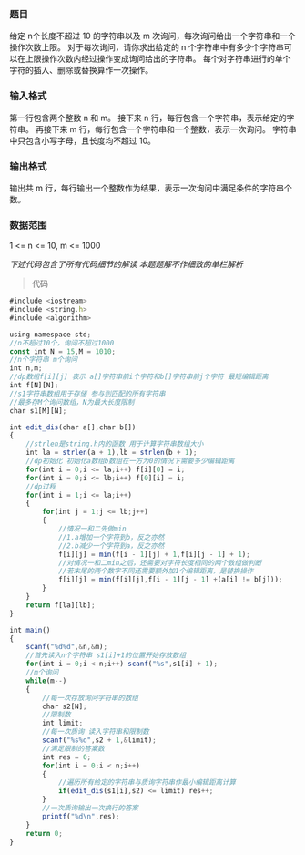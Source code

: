 ### 题目
给定 n个长度不超过 10 的字符串以及 m 次询问，每次询问给出一个字符串和一个操作次数上限。
对于每次询问，请你求出给定的 n 个字符串中有多少个字符串可以在上限操作次数内经过操作变成询问给出的字符串。
每个对字符串进行的单个字符的插入、删除或替换算作一次操作。

### 输入格式
第一行包含两个整数 n 和 m。
接下来 n 行，每行包含一个字符串，表示给定的字符串。
再接下来 m 行，每行包含一个字符串和一个整数，表示一次询问。
字符串中只包含小写字母，且长度均不超过 10。

### 输出格式
输出共 m 行，每行输出一个整数作为结果，表示一次询问中满足条件的字符串个数。

### 数据范围
1 <= n <= 10, m <= 1000

_下述代码包含了所有代码细节的解读 本题题解不作细致的单栏解析_
> 代码
```js
#include <iostream>
#include <string.h>
#include <algorithm>

using namespace std;
//n不超过10个，询问不超过1000
const int N = 15,M = 1010;
//n个字符串 m个询问
int n,m;
//dp数组f[i][j] 表示 a[]字符串前i个字符和b[]字符串前j个字符 最短编辑距离
int f[N][N];
//s1字符串数组用于存储 参与到匹配的所有字符串
//最多存M个询问数组，N为最大长度限制
char s1[M][N];

int edit_dis(char a[],char b[])
{
    //strlen是string.h内的函数 用于计算字符串数组大小
    int la = strlen(a + 1),lb = strlen(b + 1);
    //dp初始化 初始化a数组b数组在一方为0的情况下需要多少编辑距离
    for(int i = 0;i <= la;i++) f[i][0] = i;
    for(int i = 0;i <= lb;i++) f[0][i] = i;
    //dp过程
    for(int i = 1;i <= la;i++)
    {
        for(int j = 1;j <= lb;j++)
        {
            //情况一和二先做min
            //1.a增加一个字符到b，反之亦然
            //2.b减少一个字符到a，反之亦然
            f[i][j] = min(f[i - 1][j] + 1,f[i][j - 1] + 1);
            //对情况一和二min之后，还需要对字符长度相同的两个数组做判断
            //若末尾的两个数字不同还需要额外加1个编辑距离，是替换操作
            f[i][j] = min(f[i][j],f[i - 1][j - 1] +(a[i] != b[j]));
        }
    }
    return f[la][lb];
}

int main()
{
    scanf("%d%d",&n,&m);
    //首先读入n个字符串 s1[i]+1的位置开始存放数组
    for(int i = 0;i < n;i++) scanf("%s",s1[i] + 1);
    //m个询问
    while(m--)
    {
        //每一次存放询问字符串的数组
        char s2[N];
        //限制数
        int limit;
        //每一次质询 读入字符串和限制数
        scanf("%s%d",s2 + 1,&limit);
        //满足限制的答案数
        int res = 0;
        for(int i = 0;i < n;i++)
        {
            //遍历所有给定的字符串与质询字符串作最小编辑距离计算
            if(edit_dis(s1[i],s2) <= limit) res++;
        }
        //一次质询输出一次换行的答案
        printf("%d\n",res);
    }
    return 0;
}
```